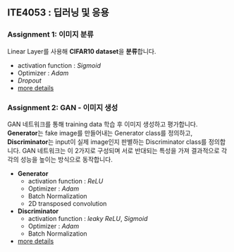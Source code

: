 ## ITE4053 : 딥러닝 및 응용
### Assignment 1: 이미지 분류
Linear Layer를 사용해 **CIFAR10 dataset**을 **분류**합니다.<br>
- activation function : *Sigmoid*
- Optimizer : *Adam*
- *Dropout*
- [more details](https://github.com/yooniversal/ITE4053/blob/master/assignment_1/2018062733_assignment_1.pdf)

### Assignment 2: GAN - 이미지 생성
GAN 네트워크를 통해 training data 학습 후 이미지 생성하고 평가합니다.<br>
**Generator**는 fake image를 만들어내는 Generator class를 정의하고, **Discriminator**는 input이 실제 image인지 판별하는 Discriminator class를 정의합니다. 
GAN 네트워크는 이 2가지로 구성되며 서로 반대되는 특성을 가져 결과적으로 각각의 성능을 높이는 방식으로 동작합니다.
- **Generator**
  + activation function : *ReLU*
  + Optimizer : *Adam*
  + Batch Normalization
  + 2D transposed convolution
- **Discriminator**
  + activation function : *leaky ReLU*, *Sigmoid*
  + Optimizer : *Adam*
  + Batch Normalization
- [more details](https://github.com/yooniversal/ITE4053/blob/master/assignment_2/2018062733_assignment_2.pdf)
